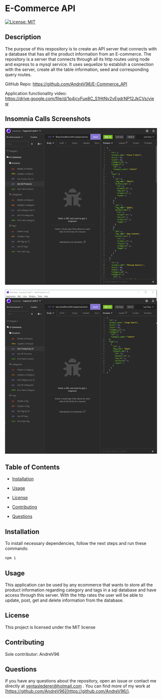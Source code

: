 # E-Commerce API
[![License: MIT](https://img.shields.io/badge/License-MIT-yellow.svg)](https://opensource.org/licenses/MIT)

## Description

The purpose of this respository is to create an API server that connects with a database that has all the product information from an E-commerce. The repository is a server that connects through all its http routes using node and express to a mysql service. It uses sequelize to establish a connection with the server, create all the table information, seed and corresponding query routes.

GitHub Repo: https://github.com/AndreV96/E-Commerce_API

Application functionality video: https://drive.google.com/file/d/1p4jcyFue8C_S1HtNv2vEgdrNP12JkCVs/view

## Insomnia Calls Screenshots

![Deployed Webpage](/img/Insomnia_Get_All_Products.png)

![Deployed Webpage](/img/Insomnia_Get_One_Product.png)

## Table of Contents 

- [Installation](#installation)

- [Usage](#usage)

- [License](#license)

- [Contributing](#contributing)

- [Questions](#questions)

## Installation

To install necessary dependencies, follow the next steps and run these commands:

```bash
npm i
```

## Usage

This application can be used by any ecommerce that wants to store all the product information regarding category and tags in a sql database and have access through this server. With the http rates the user will be able to update, post, get and delete information from the database.

## License

This project is licensed under the MIT license

## Contributing

Sole contributor: AndreV96

## Questions

If you have any questions about the repository, open an issue or contact me directly at ventaslederer@hotmail.com . You can find more of my work at [https://github.com/AndreV96](https://github.com/AndreV96/).

